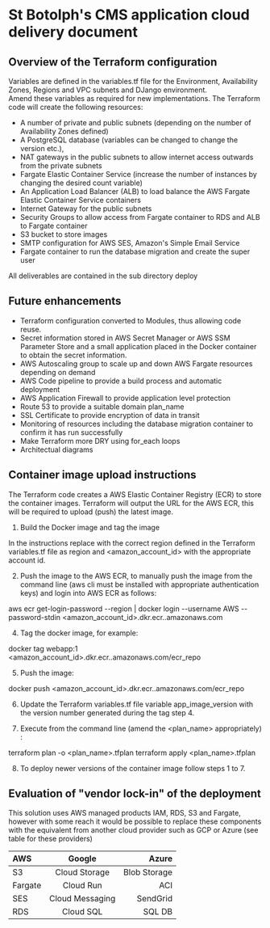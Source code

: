 # St Botolph's CMS application cloud delivery document

## Overview of the Terraform configuration

Variables are defined in the variables.tf file for the Environment, Availability Zones, Regions and VPC subnets and DJango environment.   
Amend these variables as required for new implementations.  The Terraform code will create the following resources:

- A number of private and public subnets (depending on the number of Availability Zones defined)  
- A PostgreSQL database (variables can be changed to change the version etc.), 
- NAT gateways in the public subnets to allow internet access outwards from the private subnets
- Fargate Elastic Container Service (increase the number of instances by changing the desired count variable)
- An Application Load Balancer (ALB) to load balance the AWS Fargate Elastic Container Service containers
- Internet Gateway for the public subnets
- Security Groups to allow access from Fargate container to RDS and ALB to Fargate container
- S3 bucket to store images
- SMTP configuration for AWS SES, Amazon's Simple Email Service
- Fargate container to run the database migration and create the super user

All deliverables are contained in the sub directory deploy

## Future enhancements

- Terraform configuration converted to Modules, thus allowing code reuse.
- Secret information stored in AWS Secret Manager or AWS SSM Parameter Store and a small application placed in the Docker container to obtain the secret information. 
- AWS Autoscaling group to scale up and down AWS Fargate resources depending on demand
- AWS Code pipeline to provide a build process and automatic deployment
- AWS Application Firewall to provide application level protection
- Route 53 to provide a suitable domain plan_name
- SSL Certificate to provide encryption of data in transit 
- Monitoring of resources including the database migration container to confirm it has run successfully
- Make Terraform more DRY using for_each loops
- Architectual diagrams

## Container image upload instructions

The Terraform code creates a AWS Elastic Container Registry (ECR) to store the container images.
Terraform will output the URL for the AWS ECR, this will be required to upload (push) the latest image.

1. Build the Docker image and tag the image

In the instructions replace <region> with the correct region defined in the Terraform variables.tf file as region and <amazon_account_id> with the appropriate account id.

2. Push the image to the AWS ECR, to manually push the image from the command line (aws cli must be installed with appropriate authentication keys) and login into AWS ECR as follows: 

aws ecr get-login-password --region <region> | docker login --username AWS --password-stdin <amazon_account_id>.dkr.ecr.<region>.amazonaws.com

4. Tag the docker image, for example:  

docker tag webapp:1 <amazon_account_id>.dkr.ecr.<region>.amazonaws.com/ecr_repo

5. Push the image:

docker push <amazon_account_id>.dkr.ecr.<region>.amazonaws.com/ecr_repo

6. Update the Terraform variables.tf file variable app_image_version with the version number generated during the tag step 4. 

7. Execute from the command line (amend the <plan_name> appropriately) : 

 terraform plan -o <plan_name>.tfplan
 terraform apply <plan_name>.tfplan

8. To deploy newer versions of the container image follow steps 1 to 7.

## Evaluation of "vendor lock-in" of the deployment

This solution uses AWS managed products IAM, RDS, S3 and Fargate,  however with some reach it would be possible to replace these components with the equivalent from another cloud provider such as GCP or Azure (see table for these providers)

| AWS            | Google          | Azure        |
| :------------- | :----------:    | -----------: |
| S3             | Cloud Storage   | Blob Storage |
| Fargate        | Cloud Run       | ACI          |
| SES            | Cloud Messaging | SendGrid     |
| RDS            | Cloud SQL       | SQL DB       |
